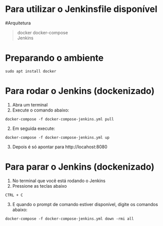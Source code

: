 # Para utilizar o Jenkinsfile disponível

#Arquitetura
> docker
> docker-compose  
> Jenkins  


# Preparando o ambiente
```
sudo apt install docker
```
# Para rodar o Jenkins (dockenizado)

1. Abra um terminal
2. Execute o comando abaixo:
```
docker-compose -f docker-compose-jenkins.yml pull
```
2. Em seguida execute:
```
docker-compose -f docker-compose-jenkins.yml up
```

3. Depois é só apontar para http://locahost:8080

# Para parar o Jenkins (dockenizado)

1. No terminal que você está rodando o Jenkins
2. Pressione as teclas abaixo
```
CTRL + C
```
3. E quando o prompt de comando estiver disponível, digite os comandos abaixo:
```
docker-compose -f docker-compose-jenkins.yml down -rmi all 
```

